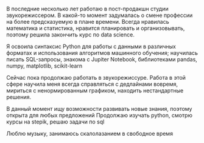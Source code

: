 В последние несколько лет работаю в пост-продакшн студии звукорежиссером. В какой-то момент задумалась о смене профессии на более предсказуемую в плане времени. Всегда нравилась математика и статистика, нравится планировать и организовывать, поэтому решила закончить курс по data science.

Я освоила синтаксис Python для работы с данными в различных форматах и использования алгоритмов машинного обучения; научилась писать SQL-запросы, знакома с Jupiter Notebook, библиотеками pandas, numpy, matplotlib, scikit-learn

Сейчас пока продолжаю работать в звукорежиссуре. Работа в этой сфере научила меня всегда справляться с дедлайнами вовремя, мириться с ненормированным графиком, находить нестандартные решения.

В данный момент ищу возможности развивать новые знания, поэтому открыта для любых предложений
Продолжаю изучать python, смотрю курсы на stepik, решаю задачи по sql

Люблю музыку, занимаюсь скалолазанием в свободное время

